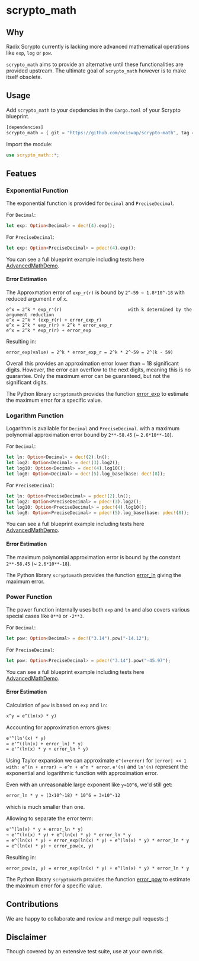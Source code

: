 # scrypto_math

## Why
Radix Scrypto currently is lacking more advanced mathematical operations like `exp`, `log` or `pow`.

`scrypto_math` aims to provide an alternative until these functionalities are provided upstream. The ultimate goal of `scrypto_math` however is to make itself obsolete.

## Usage
Add `scrypto_math` to your depdencies in the `Cargo.toml` of your Scrypto blueprint.
```rust
[dependencies]
scrypto_math = { git = "https://github.com/ociswap/scrypto-math", tag = "v0.6.0" }
```
Import the module:
```rust
use scrypto_math::*;
```

## Featues

### Exponential Function
The exponential function is provided for `Decimal` and `PreciseDecimal`.

For `Decimal`:
```rust
let exp: Option<Decimal> = dec!(4).exp();
```

For `PreciseDecimal`:
```rust
let exp: Option<PreciseDecimal> = pdec!(4).exp();
```

You can see a full blueprint example including tests here [AdvancedMathDemo](examples/advanced_math/src/lib.rs).

#### Error Estimation
The Approxmation error of `exp_r(r)` is bound by `2^-59 ~ 1.8*10^-18` with reduced argument `r` of `x`.

```
e^x = 2^k * exp_r'(r)                         with k determined by the argument reduction
e^x = 2^k * (exp_r(r) + error_exp_r)
e^x = 2^k * exp_r(r) + 2^k * error_exp_r
e^x = 2^k * exp_r(r) + error_exp
```
Resulting in:
```
error_exp(value) = 2^k * error_exp_r = 2^k * 2^-59 = 2^(k - 59)
```

Overall this provides an approximation error lower than ~ 18 significant digits. However, the error can overflow to the next digits, meaning this is no guarantee.
Only the maximum error can be guaranteed, but not the significant digits.

The Python library `scryptomath` provides the function [error_exp](python/scryptomath.py#user-content-error_exp)  to estimate the maximum error for a specific value.

### Logarithm Function
Logarithm is available for `Decimal` and `PreciseDecimal`. with a maximum polynomial approximation error bound by `2**-58.45` (~ `2.6*10**-18`).

For `Decimal`:
```rust
let ln: Option<Decimal> = dec!(2).ln();
let log2: Option<Decimal> = dec!(3).log2();
let log10: Option<Decimal> = dec!(4).log10();
let log8: Option<Decimal> = dec!(5).log_base(base: dec!(8));
```

For `PreciseDecimal`:
```rust
let ln: Option<PreciseDecimal> = pdec!(2).ln();
let log2: Option<PreciseDecimal> = pdec!(3).log2();
let log10: Option<PreciseDecimal> = pdec!(4).log10();
let log8: Option<PreciseDecimal> = pdec!(5).log_base(base: pdec!(8));
```

You can see a full blueprint example including tests here [AdvancedMathDemo](examples/advanced_math/src/lib.rs).

#### Error Estimation
The maximum polynomial approximation error is bound by the constant `2**-58.45` (~ `2.6*10**-18`).

The Python library `scryptomath` provides the function [error_ln](python/scryptomath.py#user-content-error_ln) giving the maximum error.

### Power Function
The power function internally uses both `exp` and `ln` and also covers various special cases like `0**0` or `-2**3`.

For `Decimal`:
```rust
let pow: Option<Decimal> = dec!("3.14").pow("-14.12");
```

For `PreciseDecimal`:
```rust
let pow: Option<PreciseDecimal> = pdec!("3.14").pow("-45.97");
```

You can see a full blueprint example including tests here [AdvancedMathDemo](examples/advanced_math/src/lib.rs).

#### Error Estimation
Calculation of `pow` is based on `exp` and `ln`:
```txt
x^y = e^(ln(x) * y)
```

Accounting for approximation errors gives:
```txt
e'^(ln'(x) * y)
= e'^((ln(x) + error_ln) * y)
= e'^(ln(x) * y + error_ln * y)
```

Using Taylor expansion we can approximate `e^(x+error)` for `|error| << 1 with: e^(n + error) ~ e^n + e^n * error`.
`e'(n)` and `ln'(n)` represent the exponential and logarithmic function with approximation error.

Even with an unreasonable large exponent like `y=10^6`, we'd still get:
```txt
error_ln * y ≈ (3×10^-18) * 10^6 = 3×10^-12
```
which is much smaller than one.

Allowing to separate the error term:
```txt
e'^(ln(x) * y + error_ln * y)
~ e'^(ln(x) * y) + e^(ln(x) * y) * error_ln * y
= e^(ln(x) * y) + error_exp(ln(x) * y) + e^(ln(x) * y) * error_ln * y
= e^(ln(x) * y) + error_pow(x, y)
```

Resulting in:
```
error_pow(x, y) = error_exp(ln(x) * y) + e^(ln(x) * y) * error_ln * y
```

The Python library `scryptomath` provides the function [error_pow](python/scryptomath.py#user-content-error_pow) to estimate the maximum error for a specific value.

## Contributions
We are happy to collaborate and review and merge pull requests :)

## Disclaimer
Though covered by an extensive test suite, use at your own risk.
